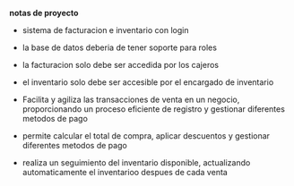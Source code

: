 **notas de proyecto**
- sistema de facturacion e inventario con login 
- la base de datos deberia de tener soporte para roles
- la facturacion solo debe ser accedida por los cajeros
- el inventario solo debe ser accesible por el encargado de inventario
- Facilita  y agiliza las transacciones de venta en un negocio, proporcionando un proceso eficiente de registro
    y gestionar diferentes metodos de pago

- permite calcular el total de compra, aplicar descuentos y gestionar diferentes metodos de pago
- realiza un seguimiento del inventario disponible, actualizando automaticamente el inventarioo despues de cada venta